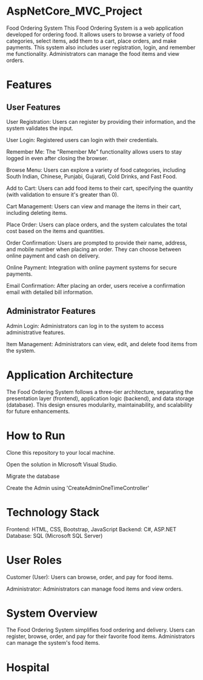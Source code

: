 # AspNetCore_MVC_Project
Food Ordering System
This Food Ordering System is a web application developed for ordering food. It allows users to browse a variety of food categories, select items, add them to a cart, place orders, and make payments. This system also includes user registration, login, and remember me functionality. Administrators can manage the food items and view orders.

# Features
## User Features
User Registration: Users can register by providing their information, and the system validates the input.

User Login: Registered users can login with their credentials.

Remember Me: The "Remember Me" functionality allows users to stay logged in even after closing the browser.

Browse Menu: Users can explore a variety of food categories, including South Indian, Chinese, Punjabi, Gujarati, Cold Drinks, and Fast Food.

Add to Cart: Users can add food items to their cart, specifying the quantity (with validation to ensure it's greater than 0).

Cart Management: Users can view and manage the items in their cart, including deleting items.

Place Order: Users can place orders, and the system calculates the total cost based on the items and quantities.

Order Confirmation: Users are prompted to provide their name, address, and mobile number when placing an order. They can choose between online payment and cash on delivery.

Online Payment: Integration with online payment systems for secure payments.

Email Confirmation: After placing an order, users receive a confirmation email with detailed bill information.

## Administrator Features
Admin Login: Administrators can log in to the system to access administrative features.

Item Management: Administrators can view, edit, and delete food items from the system.

# Application Architecture
The Food Ordering System follows a three-tier architecture, separating the presentation layer (frontend), application logic (backend), and data storage (database). This design ensures modularity, maintainability, and scalability for future enhancements.

# How to Run
Clone this repository to your local machine.

Open the solution in Microsoft Visual Studio.

Migrate the database

Create the Admin using 'CreateAdminOneTimeController'


# Technology Stack
Frontend: HTML, CSS, Bootstrap, JavaScript
Backend: C#, ASP.NET
Database: SQL (Microsoft SQL Server)


# User Roles
Customer (User): Users can browse, order, and pay for food items.

Administrator: Administrators can manage food items and view orders.

# System Overview
The Food Ordering System simplifies food ordering and delivery. Users can register, browse, order, and pay for their favorite food items. Administrators can manage the system's food items.

# Hospital
